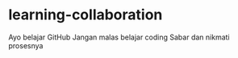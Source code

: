 # learning-collaboration
Ayo belajar GitHub
Jangan malas belajar coding
Sabar dan nikmati prosesnya
